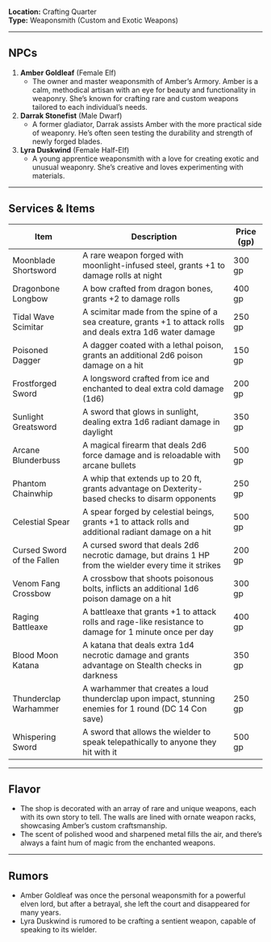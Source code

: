 **Location:** Crafting Quarter  
**Type:** Weaponsmith (Custom and Exotic Weapons)

---

## NPCs

1. **Amber Goldleaf** (Female Elf)
    - The owner and master weaponsmith of Amber’s Armory. Amber is a calm, methodical artisan with an eye for beauty and functionality in weaponry. She’s known for crafting rare and custom weapons tailored to each individual’s needs.
2. **Darrak Stonefist** (Male Dwarf)
    - A former gladiator, Darrak assists Amber with the more practical side of weaponry. He’s often seen testing the durability and strength of newly forged blades.
3. **Lyra Duskwind** (Female Half-Elf)
    - A young apprentice weaponsmith with a love for creating exotic and unusual weaponry. She’s creative and loves experimenting with materials.

---

## Services & Items

|Item|Description|Price (gp)|
|---|---|---|
|Moonblade Shortsword|A rare weapon forged with moonlight-infused steel, grants +1 to damage rolls at night|300 gp|
|Dragonbone Longbow|A bow crafted from dragon bones, grants +2 to damage rolls|400 gp|
|Tidal Wave Scimitar|A scimitar made from the spine of a sea creature, grants +1 to attack rolls and deals extra 1d6 water damage|250 gp|
|Poisoned Dagger|A dagger coated with a lethal poison, grants an additional 2d6 poison damage on a hit|150 gp|
|Frostforged Sword|A longsword crafted from ice and enchanted to deal extra cold damage (1d6)|200 gp|
|Sunlight Greatsword|A sword that glows in sunlight, dealing extra 1d6 radiant damage in daylight|350 gp|
|Arcane Blunderbuss|A magical firearm that deals 2d6 force damage and is reloadable with arcane bullets|500 gp|
|Phantom Chainwhip|A whip that extends up to 20 ft, grants advantage on Dexterity-based checks to disarm opponents|250 gp|
|Celestial Spear|A spear forged by celestial beings, grants +1 to attack rolls and additional radiant damage on a hit|500 gp|
|Cursed Sword of the Fallen|A cursed sword that deals 2d6 necrotic damage, but drains 1 HP from the wielder every time it strikes|200 gp|
|Venom Fang Crossbow|A crossbow that shoots poisonous bolts, inflicts an additional 1d6 poison damage on a hit|300 gp|
|Raging Battleaxe|A battleaxe that grants +1 to attack rolls and rage-like resistance to damage for 1 minute once per day|400 gp|
|Blood Moon Katana|A katana that deals extra 1d4 necrotic damage and grants advantage on Stealth checks in darkness|350 gp|
|Thunderclap Warhammer|A warhammer that creates a loud thunderclap upon impact, stunning enemies for 1 round (DC 14 Con save)|250 gp|
|Whispering Sword|A sword that allows the wielder to speak telepathically to anyone they hit with it|500 gp|

---

## Flavor

- The shop is decorated with an array of rare and unique weapons, each with its own story to tell. The walls are lined with ornate weapon racks, showcasing Amber’s custom craftsmanship.
- The scent of polished wood and sharpened metal fills the air, and there’s always a faint hum of magic from the enchanted weapons.

---

## Rumors

- Amber Goldleaf was once the personal weaponsmith for a powerful elven lord, but after a betrayal, she left the court and disappeared for many years.
- Lyra Duskwind is rumored to be crafting a sentient weapon, capable of speaking to its wielder.